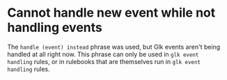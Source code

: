 # Cannot handle new event while not handling events

The `handle (event) instead` phrase was used, but Glk events aren't being handled at all right now. This phrase can only be used in `glk event handling` rules, or in rulebooks that are themselves run in `glk event handling` rules.